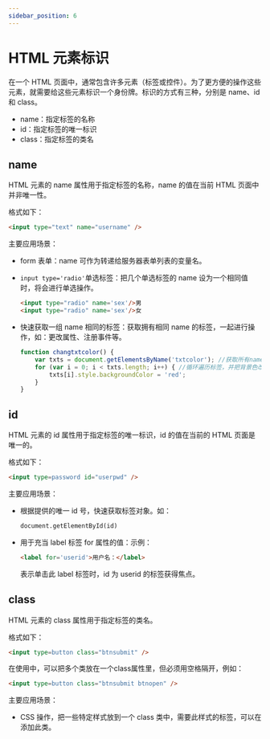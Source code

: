 ```yaml
---
sidebar_position: 6
---
```


# HTML 元素标识



在一个 HTML 页面中，通常包含许多元素（标签或控件）。为了更方便的操作这些元素，就需要给这些元素标识一个身份牌。标识的方式有三种，分别是 name、id 和 class。

- name：指定标签的名称
- id：指定标签的唯一标识
- class：指定标签的类名



## name

HTML 元素的 name 属性用于指定标签的名称，name 的值在当前 HTML 页面中并非唯一性。

格式如下：

```html
<input type="text" name="username" />
```

主要应用场景：

- form 表单：name 可作为转递给服务器表单列表的变量名。

- `input type='radio'`单选标签：把几个单选标签的 name 设为一个相同值时，将会进行单选操作。

  ```html
  <input type="radio" name='sex'/>男
  <input type="radio" name='sex'/>女
  ```

- 快速获取一组 name 相同的标签：获取拥有相同 name 的标签，一起进行操作，如：更改属性、注册事件等。

  ```javascript
  function changtxtcolor() {
      var txts = document.getElementsByName('txtcolor'); //获取所有name=txtcolor 的标签
      for (var i = 0; i < txts.length; i++) { //循环遍历标签，并把背景色改为red
          txts[i].style.backgroundColor = 'red';
      }
  }
  ```



## id

HTML 元素的 id 属性用于指定标签的唯一标识，id 的值在当前的 HTML 页面是唯一的。

格式如下：

```html
<input type=password id="userpwd" />
```

主要应用场景：

- 根据提供的唯一 id 号，快速获取标签对象。如：

  ```html
  document.getElementById(id)
  ```

- 用于充当 label 标签 for 属性的值：示例：

  ```html
  <label for='userid'>用户名：</label>
  ```

  表示单击此 label 标签时，id 为 userid 的标签获得焦点。



## class

HTML 元素的 class 属性用于指定标签的类名。

格式如下：

```html
<input type=button class="btnsubmit" />
```

在使用中，可以把多个类放在一个class属性里，但必须用空格隔开，例如：

```html
<input type=button class="btnsubmit btnopen" />
```

主要应用场景：

- CSS 操作，把一些特定样式放到一个 class 类中，需要此样式的标签，可以在添加此类。

